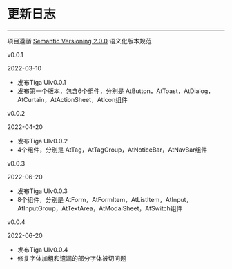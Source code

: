 
# 更新日志

----

项目遵循 [Semantic Versioning 2.0.0](http://semver.org/lang/zh-CN/) 语义化版本规范

<div class="row changelog">
  <div class="at-timeline">
    <div class="at-timeline__item at-timeline__item--last at-timeline__item--custom at-timeline__item--error">
      <div class="at-timeline__tail"></div>
      <div class="at-timeline__dot">
        <i class="icon icon-award"></i>
      </div>
      <div class="at-timeline__content">
        <p class="head">v0.0.1</p>
        <p class="time">
          <span>2022-03-10</span>
        </p>
        <ul class="content">
          <li>发布<span>Tiga UI</span>v0.0.1</li>
          <li>发布第一个版本，包含<span>6</span>个组件，分别是 <span>AtButton</span>，<span>AtToast</span>，<span>AtDialog</span>，<span>AtCurtain</span>，<span>AtActionSheet</span>，<span>AtIcon</span>组件</li>
        </ul>
      </div>
      <div class="at-timeline__content">
        <p class="head">v0.0.2</p>
        <p class="time">
          <span>2022-04-20</span>
        </p>
        <ul class="content">
          <li>发布<span>Tiga UI</span>v0.0.2</li>
          <li><span>4</span>个组件，分别是 <span>AtTag</span>，<span>AtTagGroup</span>，<span>AtNoticeBar</span>，<span>AtNavBar</span>组件</li>
        </ul>
      </div>
      <div class="at-timeline__content">
        <p class="head">v0.0.3</p>
        <p class="time">
          <span>2022-06-20</span>
        </p>
        <ul class="content">
          <li>发布<span>Tiga UI</span>v0.0.3</li>
          <li><span>8</span>个组件，分别是 <span>AtForm</span>，<span>AtFormItem</span>，<span>AtListItem</span>，<span>AtInput</span>，<span>AtInputGroup</span>，<span>AtTextArea</span>，<span>AtModalSheet</span>，<span>AtSwitch</span>组件</li>
        </ul>
      </div>
      <div class="at-timeline__content">
        <p class="head">v0.0.4</p>
        <p class="time">
          <span>2022-06-20</span>
        </p>
        <ul class="content">
          <li>发布<span>Tiga UI</span>v0.0.4</li>
          <li>修复字体加粗和遗漏的部分字体被切问题</li>
        </ul>
      </div>
    </div>
  </div>
</div>
